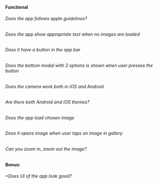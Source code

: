 #### Functional

###### Does the app follows apple guidelines?

###### Does the app show appropriate text when no images are loaded

###### Does it have a button in the app bar

###### Does the bottom modal with 2 options is shown when user presses the button

###### Does the camera work both in iOS and Android

###### Are there both Android and iOS themes?

###### Does the app load chosen image

###### Does it opens image when user taps on image in gallery

###### Can you zoom in, zoom out the image?

#### Bonus:

###### +Does UI of the app look good?

